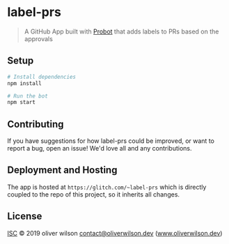 # label-prs

> A GitHub App built with [Probot](https://github.com/probot/probot) that adds labels to PRs based on the approvals

## Setup

```sh
# Install dependencies
npm install

# Run the bot
npm start
```

## Contributing

If you have suggestions for how label-prs could be improved, or want to report a bug, open an issue! We'd love all and any contributions.

## Deployment and Hosting
The app is hosted at `https://glitch.com/~label-prs` which is directly coupled to the repo of this project, so it inherits all changes.

## License

[ISC](LICENSE) © 2019 oliver wilson <contact@oliverwilson.dev> (www.oliverwilson.dev)
